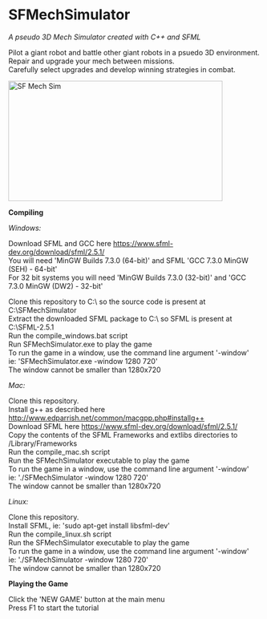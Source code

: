 SFMechSimulator
===============

_A pseudo 3D Mech Simulator created with C++ and SFML_ <br />

Pilot a giant robot and battle other giant robots in a psuedo 3D environment. <br />
Repair and upgrade your mech between missions. <br />
Carefully select upgrades and develop winning strategies in combat. <br />

<img src="https://i.imgur.com/Kt5mlTH.png" alt="SF Mech Sim" width="427" height="240">

**Compiling** <br />

_Windows:_ <br />

Download SFML and GCC here https://www.sfml-dev.org/download/sfml/2.5.1/ <br />
You will need 'MinGW Builds 7.3.0 (64-bit)' and SFML 'GCC 7.3.0 MinGW (SEH) - 64-bit' <br />
For 32 bit systems you will need 'MinGW Builds 7.3.0 (32-bit)' and 'GCC 7.3.0 MinGW (DW2) - 32-bit' <br />

Clone this repository to C:\ so the source code is present at C:\SFMechSimulator <br />
Extract the downloaded SFML package to C:\ so SFML is present at C:\SFML-2.5.1 <br />
Run the compile_windows.bat script <br />
Run SFMechSimulator.exe to play the game <br />
To run the game in a window, use the command line argument '-window' <br />
ie: 'SFMechSimulator.exe -window 1280 720' <br />
The window cannot be smaller than 1280x720 <br />

_Mac:_ <br />

Clone this repository. <br />
Install g++ as described here http://www.edparrish.net/common/macgpp.php#installg++ <br />
Download SFML here https://www.sfml-dev.org/download/sfml/2.5.1/ <br />
Copy the contents of the SFML Frameworks and extlibs directories to /Library/Frameworks <br />
Run the compile_mac.sh script <br />
Run the SFMechSimulator executable to play the game <br />
To run the game in a window, use the command line argument '-window' <br />
ie: './SFMechSimulator -window 1280 720' <br />
The window cannot be smaller than 1280x720 <br />

_Linux:_ <br />

Clone this repository. <br />
Install SFML, ie: 'sudo apt-get install libsfml-dev' <br />
Run the compile_linux.sh script <br />
Run the SFMechSimulator executable to play the game <br />
To run the game in a window, use the command line argument '-window' <br />
ie: './SFMechSimulator -window 1280 720' <br />
The window cannot be smaller than 1280x720 <br />

**Playing the Game** <br />

Click the 'NEW GAME' button at the main menu <br />
Press F1 to start the tutorial <br />
